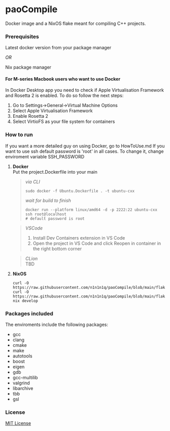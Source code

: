 # paoCompile
Docker image and a NixOS flake meant for compiling C++ projects.

### Prerequisites
Latest docker version from your package manager

*OR*

Nix package manager

#### For M-series Macbook users who want to use Docker
In Docker Desktop app you need to check if Apple Virtualisation Framework and Rosetta 2 is enabled. 
To do so follow the next steps:
1. Go to Settings->General->Virtual Machine Options
2. Select Apple Virtualisation Framework
3. Enable Rosetta 2
4. Select VirtioFS as your file system for containers

### How to run
If you want a more detailed guy on using Docker, go to HowToUse.md
If you want to use ssh default password is 'root' in all cases. To change it, change enviroment variable SSH_PASSWORD
1. **Docker**  
    Put the project.Dockerfile into your main
    > *via CLI*
    > ```
    > sudo docker -f Ubuntu.Dockerfile . -t ubuntu-cxx
    > ```
    > *wait for build to finish*
    > ```
    > docker run --platform linux/amd64 -d -p 2222:22 ubuntu-cxx
    > ssh root@localhost
    > # default password is root
    > ```

    > *VSCode*
    > 1. Install Dev Containers extension in VS Code
    > 2. Open the project in VS Code and click Reopen in container in the right bottom corner

    > *CLion*  
    > TBD
2. **NixOS**
    ```
    curl -O https://raw.githubusercontent.com/n1n1n1q/paoCompile/blob/main/flake.nix
    curl -O https://raw.githubusercontent.com/n1n1n1q/paoCompile/blob/main/flake.lock
    nix develop
    ```
### Packages included
The enviroments include the following packages: 
* gcc
* clang
* cmake
* make
* autotools
* boost
* eigen 
* gdb
* gcc-multilib
* valgrind
* libarchive
* tbb
* gsl

### License
[MIT License](./LICENSE)
